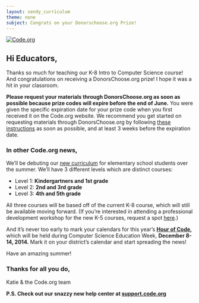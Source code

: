 ```yaml
---
layout: sendy_curriculum
theme: none
subject: Congrats on your Donorschoose.org Prize!
---
```


[![Code.org](/images/fit-48/logo.png)](/)

## Hi Educators,

Thanks so much for teaching our K-8 Intro to Computer Science course! And congratulations on receiving a DonorsChoose.org prize! I hope it was a hit in your classroom.

**Please request your materials through DonorsChoose.org as soon as possible because prize codes will expire before the end of June.** You were given the specific expiration date for your prize code when you first received it on the Code.org website. We recommend you get started on requesting materials through DonorsChoose.org by following [these instructions](http://www.donorschoose.org/docs/Teacher_gift_code_instructions.pdf) as soon as possible, and at least 3 weeks before the expiration date.

### In other Code.org news,
We’ll be debuting our [new curriculum](http://code.org/educate/curriculum) for elementary school students over the summer. We’ll have 3 different levels which are distinct courses:

- Level 1: **Kindergartners and 1st grade**
- Level 2: **2nd and 3rd grade**
- Level 3: **4th and 5th grade**

All three courses will be based off of the current K-8 course, which will still be available moving forward. (If you’re interested in attending a professional development  workshop for the new K-5 courses, request a spot [here](http://code.org/educate/k5).)

And it’s never too early to mark your calendars for this year’s **[Hour of Code](http://code.org/educate/hoc),** which will be held during Computer Science Education Week, **December 8-14, 2014.** Mark it on your district’s calendar and start spreading the news!

Have an amazing summer!

### Thanks for all you do,

Katie & the Code.org team

**P.S. Check out our snazzy new help center at [support.code.org](https://support.code.org/hc/en-us)**